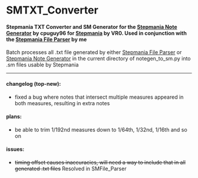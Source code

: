 # SMTXT_Converter
#### Stepmania TXT Converter and SM Generator for the [Stepmania Note Generator](https://github.com/cpuguy96/stepmania-note-generator) by cpuguy96 for [Stepmania](https://github.com/stepmania/stepmania/wiki/sm) by VR0. Used in conjunction with the [Stepmania File Parser](https://github.com/jhaco/SMFile_Parser) by me

Batch processes all .txt file generated by either [Stepmania File Parser](https://github.com/jhaco/SMFile_Parser) or [Stepmania Note Generator](https://github.com/cpuguy96/stepmania-note-generator) in the current directory of notegen_to_sm.py into .sm files usable by Stepmania

---

#### changelog (top-new):
- fixed a bug where notes that intersect multiple measures appeared in both measures, resulting in extra notes

#### plans:
- be able to trim 1/192nd measures down to 1/64th, 1/32nd, 1/16th and so on

#### issues:
- ~~timing offset causes inaccuracies, will need a way to include that in all generated .txt files~~ Resolved in SMFile_Parser
